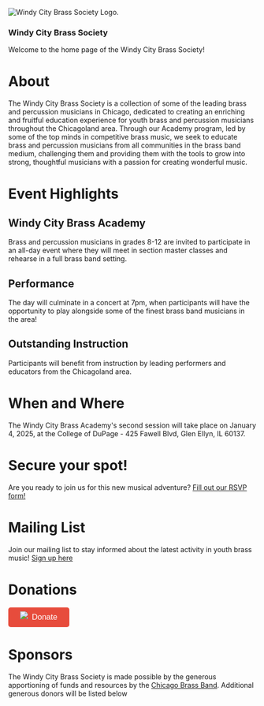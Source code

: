 ![Windy City Brass Society Logo.](assets/images/WCBS%20Logo%20Ideas.png)
### Windy City Brass Society

Welcome to the home page of the Windy City Brass Society!

# About

The Windy City Brass Society is a collection of some of the leading brass and percussion musicians in Chicago, dedicated to creating an enriching and fruitful education experience for youth brass and percussion musicians throughout the Chicagoland area. Through our Academy program, led by some of the top minds in competitive brass music, we seek to educate brass and percussion musicians from all communities in the brass band medium, challenging them and providing them with the tools to grow into strong, thoughtful musicians with a passion for creating wonderful music.

# Event Highlights
## Windy City Brass Academy
Brass and percussion musicians in grades 8-12 are invited to participate in an all-day event where they will meet in section master classes and rehearse in a full brass band setting.

## Performance
The day will culminate in a concert at 7pm, when participants will have the opportunity to play alongside some of the finest brass band musicians in the area! 

## Outstanding Instruction
Participants will benefit from instruction by leading performers and educators from the Chicagoland area.

# When and Where

The Windy City Brass Academy's second session will take place on January 4, 2025, at the College of DuPage - 425 Fawell Blvd, Glen Ellyn, IL 60137.

# Secure your spot!

Are you ready to join us for this new musical adventure? [Fill out our RSVP form!](https://forms.gle/QoF72H8yGkV3JpvKA)

# Mailing List

Join our mailing list to stay informed about the latest activity in youth brass music! [Sign up here](https://mailchi.mp/c2f8d0ceabab/windy-city-brass-society)

# Donations

<a class="dbox-donation-page-button" href="https://donorbox.org/windy-city-brass-society?default_interval=o" style="background: rgb(231, 76, 60); color: rgb(255, 255, 255); text-decoration: none; font-family: Verdana, sans-serif; display: flex; font-size: 16px; padding: 8px 24px; border-radius: 5px; gap: 8px; width: fit-content; line-height: 24px;"><img src="https://donorbox.org/images/white_logo.svg" style="">Donate</a>

# Sponsors

The Windy City Brass Society is made possible by the generous apportioning of funds and resources by the [Chicago Brass Band](https://chicagobrassband.org). Additional generous donors will be listed below

<!--
**MattBillock/mattbillock** is a ✨ _special_ ✨ repository because its `README.md` (this file) appears on your GitHub profile.

Here are some ideas to get you started:

- 🔭 I’m currently working on ...
- 🌱 I’m currently learning ...
- 👯 I’m looking to collaborate on ...
- 🤔 I’m looking for help with ...
- 💬 Ask me about ...
- 📫 How to reach me: ...
- 😄 Pronouns: ...
- ⚡ Fun fact: ...
-->
